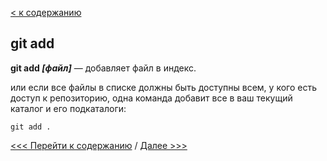 [ < к содержанию](./01_readme.md)

## git add

**git add *[файл]*** — добавляет файл в индекс.

или если все файлы в списке должны быть доступны всем, у кого есть доступ к репозиторию, одна команда добавит все в ваш текущий каталог и его подкаталоги:

```bash=
git add .
```
[<<< Перейти к содержанию](./01_readme.md) / [Далее >>>](./05_create.md)